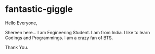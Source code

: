# fantastic-giggle

Hello Everyone,

Shereen here...
I am Engineering Student.
I am from India.
I like to learn Codings and Programmings.
I am a crazy fan of BTS.

Thank You.
